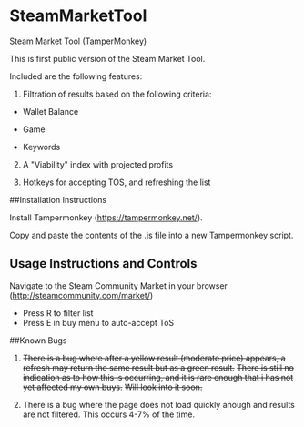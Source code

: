 # SteamMarketTool
Steam Market Tool (TamperMonkey)

This is first public version of the Steam Market Tool.

Included are the following features:

1. Filtration of results based on the following criteria:

  * Wallet Balance

  * Game 

  * Keywords

2. A "Viability" index with projected profits

3. Hotkeys for accepting TOS, and refreshing the list

##Installation Instructions

Install Tampermonkey (https://tampermonkey.net/).

Copy and paste the contents of the .js file into a new Tampermonkey script.

## Usage Instructions and Controls

Navigate to the Steam Community Market in your browser (http://steamcommunity.com/market/)

* Press R to filter list
* Press E in buy menu to auto-accept ToS

##Known Bugs

1. ~~There is a bug where after a yellow result (moderate price) appears, a refresh may return the same result but as a green result.~~
  ~~There is still no indication as to how this is occurring, and it is rare enough that i has not yet affected my own buys.~~
  ~~Will look into it soon.~~

2. There is a bug where the page does not load quickly anough and results are not filtered. This occurs 4-7% of the time.
